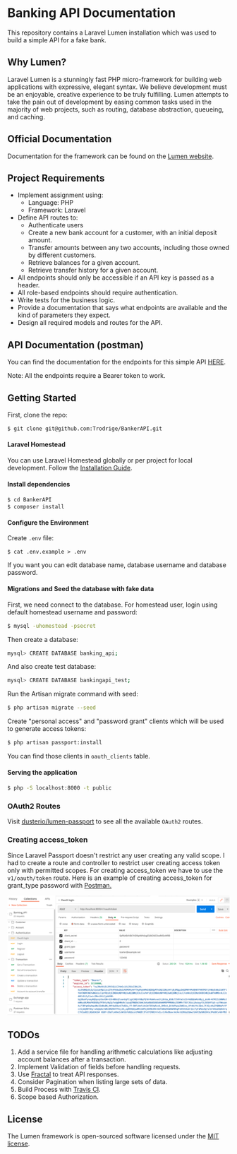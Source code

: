 # Banking API Documentation

This repository contains a Laravel Lumen installation which was used to build a simple API for a fake bank.

## Why Lumen?
Laravel Lumen is a stunningly fast PHP micro-framework for building web applications with expressive, elegant syntax. We believe development must be an enjoyable, creative experience to be truly fulfilling. Lumen attempts to take the pain out of development by easing common tasks used in the majority of web projects, such as routing, database abstraction, queueing, and caching.

## Official Documentation

Documentation for the framework can be found on the [Lumen website](https://lumen.laravel.com/docs).


## Project Requirements

- Implement assignment using:
  - Language: PHP
  - Framework: Laravel
- Define API routes to:
  - Authenticate users
  - Create a new bank account for a customer, with an initial deposit amount.
  - Transfer amounts between any two accounts, including those owned by different customers.
  - Retrieve balances for a given account.
  - Retrieve transfer history for a given account.
- All endpoints should only be accessible if an API key is passed as a header.
- All role-based endpoints should require authentication.
- Write tests for the business logic.
- Provide a documentation that says what endpoints are available and the kind of parameters they expect.
- Design all required models and routes for the API.

## API Documentation (postman)

You can find the documentation for the endpoints for this simple API [HERE](https://documenter.getpostman.com/view/3672274/UVRDHkwn).

Note: All the endpoints require a Bearer token to work.


## Getting Started

First, clone the repo:
```bash
$ git clone git@github.com:Trodrige/BankerAPI.git
```

#### Laravel Homestead
You can use Laravel Homestead globally or per project for local development.
Follow the [Installation Guide](https://laravel.com/docs/5.5/homestead#installation-and-setup).

#### Install dependencies
```
$ cd BankerAPI
$ composer install
```

#### Configure the Environment
Create `.env` file:
```
$ cat .env.example > .env
```

If you want you can edit database name, database username and database password.

#### Migrations and Seed the database with fake data
First, we need connect to the database. For homestead user, login using default homestead username and password:
```bash
$ mysql -uhomestead -psecret
```

Then create a database:
```bash
mysql> CREATE DATABASE banking_api;
```

And also create test database:
```bash
mysql> CREATE DATABASE bankingapi_test;
```

Run the Artisan migrate command with seed:
```bash
$ php artisan migrate --seed
```

Create "personal access" and "password grant" clients which will be used to generate access tokens:
```bash
$ php artisan passport:install
```

You can find those clients in ```oauth_clients``` table.

#### Serving the application
```bash
$ php -S localhost:8000 -t public
```

### OAuth2 Routes
Visit [dusterio/lumen-passport](https://github.com/dusterio/lumen-passport/blob/master/README.md#installed-routes) to see all the available ```OAuth2``` routes.

### Creating access_token
Since Laravel Passport doesn't restrict any user creating any valid scope. I had to create a route and controller to restrict user creating access token only with permitted scopes. For creating access_token we have to use the ```v1/oauth/token``` route. Here is an example of creating access_token for grant_type password with [Postman.](https://www.getpostman.com/)

![access_token creation](/public/images/banking_api-get-access-token.png?raw=true "access_token creation example")


## TODOs
1. Add a service file for handling arithmetic calculations like adjusting account balances after a transaction.
2. Implement Validation of fields before handling requests.
3. Use [Fractal](http://fractal.thephpleague.com/) to treat API responses.
4. Consider Pagination when listing large sets of data.
5. Build Process with [Travis CI](https://travis-ci.org/).
6. Scope based Authorization.

## License

The Lumen framework is open-sourced software licensed under the [MIT license](https://opensource.org/licenses/MIT).
